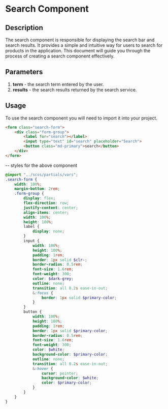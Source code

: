 # Search Component

## Description

The search component is responsible for displaying the search bar and search 
results. It provides a simple and intuitive way for users to search for products 
in the application. This document will guide you through the process of creating 
a search component effectively.

## Parameters
1. **term** - the search term entered by the user.
2. **results** - the search results returned by the search service.

## Usage
To use the search component you will need to import it into your project.
```html
<form class="search-form">
    <div class="form-group">
        <label for="search"></label>
        <input type="text" id="search" placeholder="Search">
        <button class="md-primary">search</button>
    </div>
</form>
```

-- styles for the above component
```scss
@import "../scss/partials/vars";
.search-form {
    width: 100%;
    margin-bottom: 2rem;
    .form-group {
        display: flex;
        flex-direction: row;
        justify-content: center;
        align-items: center;
        width: 100%;
        height: 100%;
        label {
            display: none;
        }
        input {
            width: 100%;
            height: 100%;
            padding: 1rem;
            border: 1px solid $clr-;
            border-radius: 0.5rem;
            font-size: 1.6rem;
            font-weight: 300;
            color: $dark-grey;
            outline: none;
            transition: all 0.2s ease-in-out;
            &:focus {
                border: 1px solid $primary-color;
            }
        }
        button {
            width: 100%;
            height: 100%;
            padding: 1rem;
            border: 1px solid $primary-color;
            border-radius: 0.5rem;
            font-size: 1.6rem;
            font-weight: 300;
            color: $white;
            background-color: $primary-color;
            outline: none;
            transition: all 0.2s ease-in-out;
            &:hover {
                cursor: pointer;
                background-color: $white;
                color: $primary-color;
            }
        }
    }
}
```
